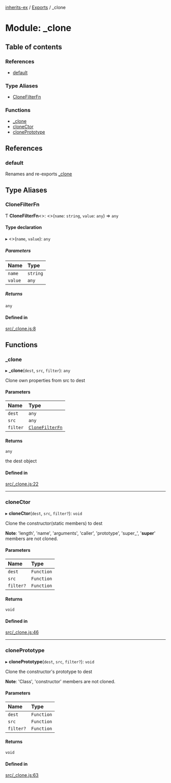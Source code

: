 [inherits-ex](../README.md) / [Exports](../modules.md) / \_clone

# Module: \_clone

## Table of contents

### References

- [default](clone.md#default)

### Type Aliases

- [CloneFilterFn](clone.md#clonefilterfn)

### Functions

- [\_clone](clone.md#_clone)
- [cloneCtor](clone.md#clonector)
- [clonePrototype](clone.md#cloneprototype)

## References

### default

Renames and re-exports [_clone](clone.md#_clone)

## Type Aliases

### CloneFilterFn

Ƭ **CloneFilterFn**<\>: <\>(`name`: `string`, `value`: `any`) => `any`

#### Type declaration

▸ <\>(`name`, `value`): `any`

##### Parameters

| Name | Type |
| :------ | :------ |
| `name` | `string` |
| `value` | `any` |

##### Returns

`any`

#### Defined in

[src/_clone.js:8](https://github.com/snowyu/inherits-ex.js/blob/505b794/src/_clone.js#L8)

## Functions

### \_clone

▸ **_clone**(`dest`, `src`, `filter`): `any`

Clone own properties from src to dest

#### Parameters

| Name | Type |
| :------ | :------ |
| `dest` | `any` |
| `src` | `any` |
| `filter` | [`CloneFilterFn`](clone.md#clonefilterfn) |

#### Returns

`any`

the dest object

#### Defined in

[src/_clone.js:22](https://github.com/snowyu/inherits-ex.js/blob/505b794/src/_clone.js#L22)

___

### cloneCtor

▸ **cloneCtor**(`dest`, `src`, `filter?`): `void`

Clone the constructor(static members) to dest

**Note**: 'length', 'name', 'arguments', 'caller', 'prototype', 'super_', '__super__' members are not cloned.

#### Parameters

| Name | Type |
| :------ | :------ |
| `dest` | `Function` |
| `src` | `Function` |
| `filter?` | `Function` |

#### Returns

`void`

#### Defined in

[src/_clone.js:46](https://github.com/snowyu/inherits-ex.js/blob/505b794/src/_clone.js#L46)

___

### clonePrototype

▸ **clonePrototype**(`dest`, `src`, `filter?`): `void`

Clone the constructor's prototype to dest

**Note**: 'Class', 'constructor' members are not cloned.

#### Parameters

| Name | Type |
| :------ | :------ |
| `dest` | `Function` |
| `src` | `Function` |
| `filter?` | `Function` |

#### Returns

`void`

#### Defined in

[src/_clone.js:63](https://github.com/snowyu/inherits-ex.js/blob/505b794/src/_clone.js#L63)
